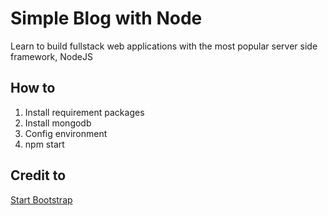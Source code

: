 # Simple Blog with Node
Learn to build fullstack web applications with the most popular server side framework, NodeJS

## How to
1. Install requirement packages
2. Install mongodb
3. Config environment
4. npm start

## Credit to 
[Start Bootstrap](https://startbootstrap.com/theme/clean-blog)
